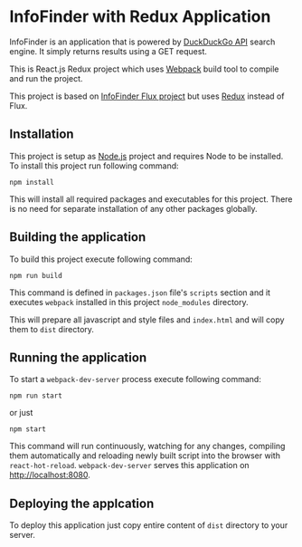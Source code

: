 # InfoFinder with Redux Application
InfoFinder is an application that is powered by [DuckDuckGo API](https://duckduckgo.com/api) search engine. It simply returns results using a GET request.

This is React.js Redux project which uses [Webpack]() build tool to compile and run the project.

This project is based on [InfoFinder Flux project](../infofinder) but uses [Redux](http://reduxjs.org) instead of Flux.

## Installation
This project is setup as [Node.js](https://nodejs.org/en/) project and requires Node to be installed.
To install this project run following command:

	npm install
	
This will install all required packages and executables for this project. There is no need for separate installation of any other packages globally.

## Building the application
To build this project execute following command:

	npm run build

This command is defined in `packages.json` file's `scripts` section and it executes `webpack` installed in this project `node_modules` directory.

This will prepare all javascript and style files and `index.html` and will copy them to `dist` directory.


## Running the application
To start a `webpack-dev-server` process execute following command:

	npm run start
or just
	
	npm start

This command will run continuously, watching for any changes, compiling them automatically and reloading newly built script into the browser with `react-hot-reload`. `webpack-dev-server` serves this application on [http://localhost:8080](http://localhost:8080).

## Deploying the applcation
To deploy this application just copy entire content of `dist` directory to your server.